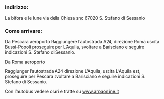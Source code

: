 ### Indirizzo:


La bifora e le lune via della Chiesa snc
67020 S. Stefano di Sessanio

### Come arrivare:


Da Pescara aeroporto
Raggiungere l’autostrada A24, direzione Roma uscita Bussi-Popoli proseguire per L’Aquila, svoltare a Barisciano e seguire indicazioni S. Stefano di Sessanio.

Da Roma aeroporto


Raggiunger l’autostrada A24 direzione L’Aquila, uscita L’Aquila est, proseguire per Pescara svoltare a Barisciano e seguire indicazioni S. Stefano di Sessanio.

Con l’autobus vedere orari e tratte su
www.arpaonline.it